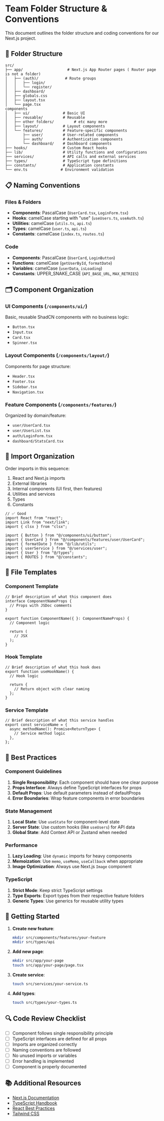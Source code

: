 # Team Folder Structure & Conventions

This document outlines the folder structure and coding conventions for our Next.js project.

## 📁 Folder Structure

```
src/
├── app/                    # Next.js App Router pages ( Router page is not a folder)
│   ├── (auth)/            # Route groups
│   │   ├── login/
│   │   └── register/
│   ├── dashboard/
│   ├── globals.css
│   ├── layout.tsx
│   └── page.tsx
components
│   ├── ui/               # Basic UI
│   ├── reusable/         # Reusable
│   ├── other folders/         # etc many more
│   ├── layout/           # Layout components
│   └── features/         # Feature-specific components
│       ├── user/         # User-related components
│       ├── auth/         # Authentication components
│       └── dashboard/    # Dashboard components
├── hooks/                # Custom React hooks
├── lib/                  # Utility functions and configurations
├── services/             # API calls and external services
├── types/                # TypeScript type definitions
├── constants/            # Application constants
└── env.ts               # Environment validation
```

## 📋 Naming Conventions

### Files & Folders

- **Components**: PascalCase (`UserCard.tsx`, `LoginForm.tsx`)
- **Hooks**: camelCase starting with "use" (`useUsers.ts`, `useAuth.ts`)
- **Utilities**: camelCase (`utils.ts`, `api.ts`)
- **Types**: camelCase (`user.ts`, `api.ts`)
- **Constants**: camelCase (`index.ts`, `routes.ts`)

### Code

- **Components**: PascalCase (`UserCard`, `LoginButton`)
- **Functions**: camelCase (`getUserById`, `formatDate`)
- **Variables**: camelCase (`userData`, `isLoading`)
- **Constants**: UPPER_SNAKE_CASE (`API_BASE_URL`, `MAX_RETRIES`)

## 🗂️ Component Organization

### UI Components (`/components/ui/`)

Basic, reusable ShadCN components with no business logic:

- `Button.tsx`
- `Input.tsx`
- `Card.tsx`
- `Spinner.tsx`

### Layout Components (`/components/layout/`)

Components for page structure:

- `Header.tsx`
- `Footer.tsx`
- `Sidebar.tsx`
- `Navigation.tsx`

### Feature Components (`/components/features/`)

Organized by domain/feature:

- `user/UserCard.tsx`
- `user/UserList.tsx`
- `auth/LoginForm.tsx`
- `dashboard/StatsCard.tsx`

## 🔗 Import Organization

Order imports in this sequence:

1. React and Next.js imports
2. External libraries
3. Internal components (UI first, then features)
4. Utilities and services
5. Types
6. Constants

```tsx
// ✅ Good
import React from "react";
import Link from "next/link";
import { clsx } from "clsx";

import { Button } from "@/components/ui/button";
import { UserCard } from "@/components/features/user/UserCard";
import { formatDate } from "@/lib/utils";
import { userService } from "@/services/user";
import { User } from "@/types";
import { ROUTES } from "@/constants";
```

## 📄 File Templates

### Component Template

```tsx
// Brief description of what this component does
interface ComponentNameProps {
  // Props with JSDoc comments
}

export function ComponentName({ }: ComponentNameProps) {
  // Component logic

  return (
    // JSX
  );
}
```

### Hook Template

```tsx
// Brief description of what this hook does
export function useHookName() {
  // Hook logic

  return {
    // Return object with clear naming
  };
}
```

### Service Template

```tsx
// Brief description of what this service handles
export const serviceName = {
  async methodName(): Promise<ReturnType> {
    // Service method logic
  },
};
```

## 🎯 Best Practices

### Component Guidelines

1. **Single Responsibility**: Each component should have one clear purpose
2. **Props Interface**: Always define TypeScript interfaces for props
3. **Default Props**: Use default parameters instead of defaultProps
4. **Error Boundaries**: Wrap feature components in error boundaries

### State Management

1. **Local State**: Use `useState` for component-level state
2. **Server State**: Use custom hooks (like `useUsers`) for API data
3. **Global State**: Add Context API or Zustand when needed

### Performance

1. **Lazy Loading**: Use `dynamic` imports for heavy components
2. **Memoization**: Use `memo`, `useMemo`, `useCallback` when appropriate
3. **Image Optimization**: Always use Next.js `Image` component

### TypeScript

1. **Strict Mode**: Keep strict TypeScript settings
2. **Type Exports**: Export types from their respective feature folders
3. **Generic Types**: Use generics for reusable utility types

## 🚀 Getting Started

1. **Create new feature**:

   ```bash
   mkdir src/components/features/your-feature
   mkdir src/types/api
   ```

2. **Add new page**:

   ```bash
   mkdir src/app/your-page
   touch src/app/your-page/page.tsx
   ```

3. **Create service**:

   ```bash
   touch src/services/your-service.ts
   ```

4. **Add types**:
   ```bash
   touch src/types/your-types.ts
   ```

## 🔍 Code Review Checklist

- [ ] Component follows single responsibility principle
- [ ] TypeScript interfaces are defined for all props
- [ ] Imports are organized correctly
- [ ] Naming conventions are followed
- [ ] No unused imports or variables
- [ ] Error handling is implemented
- [ ] Component is properly documented

## 📚 Additional Resources

- [Next.js Documentation](https://nextjs.org/docs)
- [TypeScript Handbook](https://www.typescriptlang.org/docs/)
- [React Best Practices](https://react.dev/learn)
- [Tailwind CSS](https://tailwindcss.com/docs)
